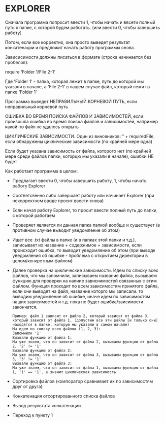# EXPLORER
Сначала программа попросит ввести 1, чтобы начать и ввсети полный путь к папке, с которой будем работать. (или ввести 0, чтобы завершить работу)

Потом, если все корректно, она просто выведет результат конкатенации и предложит начать работу программы снова.

Зависисимости должны писаться в формате (строка начинается без пробелов):

require ‘Folder 1/File 2-1’

Где 'Folder 1' - папка, которая лежит в папке, путь до которой мы указали в начале, а 'File 2-1' в нашем случае файл, который лежит в папке 'Folder 1'

Программа выведет НЕПРАВИЛЬНЫЙ КОРНЕВОЙ ПУТЬ, если неправильный корневой путь

ОШИБКА ВО ВРЕМЯ ПОИСКА ФАЙЛОВ И ЗАВИСИМОСТЕЙ, если произошла ошибка во время поиска файлов и зависимостей, например какой-то файл не удалось открыть

ЦИКЛИЧЕСКИЕ ЗАВИСИМОСТИ. Один из виновников: " + requiredFile, если обнаружены циклические зависимости (по крайней мере одна)

Если будет указана зависимость от файла, которого нет (по крайней мере среди файлов папки, которцю мы указали в начале), ошибки НЕ будет

Как работает программа в целом:

+ Предлагает ввести 0, чтобы завершить работу, 1, чтобы начать работу Explorer
+ Соответсвенно либо завершает работу или начинает Explorer (при некорректном вводе просит ввести снова)
+ Если начал работу Explorer, то просит ввести полный путь до папки, с которой работаем 
+ Проверяет является ли данная папка папкой вообще и существует (в противном случае выводит уведомление об этом)
+ Ищет все .txt файлы в папке (и в папках этой папки и т.д.), записывает их название + содержимое + зависимости, если происходит ошибка, то выводит уведомление об этом
(при выводе уведомления об ошибке - проблема с открытием директории в целом/конкретным файлом)
+ Далее проверка на циклические зависимости. Идем по списку всех файлов, что мы запомнили, записываем название файла, вызываем функцию для проверки на налиие зависиимостей связанных с этим файлом. Функция проходит по всем зависимостям принятого файла, если они выводят на файл, название которго мы записали. то выводим уведомление об ошибке, иначе идем по зависимостям наших зависимостей и т.д. пока не будет ошибка/заисимости закончатся.

      Пример: файл 1 зависит от файла 2, который зависит от файла 3, который зависит от файла 1. (допустим все эти файлы [и только они] находятся в папке, которую мы указали в самом начале)
      Мы идем по списку всех файлов (1, 2, 3):
      Запомнили '1'
      Вызвали функцию от файла 1:
      Мы уже знаем, что он зависит от файла 2, вызываем функцию от файла 2, '2' != '1'
      Вызвали функцию от файла 2:
      Мы уже знаем, что он зависит от файла 3, вызываем функцию от файла 3, '3' != '1'
      Вызвали функцию от файла 3:
      Мы уже знаем, что он зависит от файла 1, вызываем функцию от файла 1, '1' == '1', а значит циклическая зависимость 

+ Сортировка файлов (компоратор сравнивает их по зависимостям друг от друга)
+ Конкатенация отсортированного списка файлов
+ Вывод результата конкатенации
+ Переход к пункту 1
